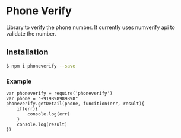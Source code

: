 # Phone Verify
Library to verify the phone number. It currently uses numverify api to validate the number.

## Installation
```sh
$ npm i phoneverify --save
```

### Example
```
var phoneverify = require('phoneverify')
var phone = "+919898989898"
phoneverify.getDetail(phone, funcition(err, result){
    if(err){
        console.log(err)
    }
    console.log(result)
})
```